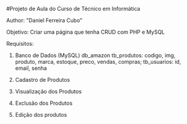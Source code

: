 #Projeto de Aula do Curso de Técnico em Informática

Author: "Daniel Ferreira Cubo"

Objetivo: Criar uma página que tenha CRUD com PHP e MySQL

Requisitos:
1. Banco de Dados (MySQL)
  db_amazon
  tb_produtos: codigo, img, produto, marca, estoque, preco, vendas, compras;
  tb_usuarios: id, email, senha
  
2. Cadastro de Produtos
3. Visualização dos Produtos
4. Exclusão dos Produtos
5. Edição dos produtos
